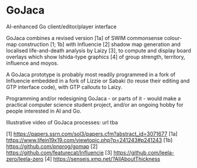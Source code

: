# GoJaca
AI-enhanced Go client/editor/player interface

GoJaca combines a revised version [1a] of SWIM commonsense colour-map construction [1; 1b] with Influencie [2] shadow map generation and localised life-and-death analysis by Laizy [3], to compute and display board overlays which show Ishida-type graphics [4] of group strength, territory, influence and moyos. 

A GoJaca prototype is probably most readily programmed in a fork of Influencie embedded in a fork of Lizzie or Sabaki (to reuse their editing and GTP interface code), with GTP callouts to Laizy.

Programming and/or redesigning GoJaca - or parts of it - would make a practical computer science student project, and/or an ongoing hobby for people interested in AI and Go.

Illustrative video of GoJaca processes: url tba


[1] https://papers.ssrn.com/sol3/papers.cfm?abstract_id=3071677
[1a] https://www.lifein19x19.com/viewtopic.php?p=241243#p241243
[1b] https://github.com/pnprog/gomap
[2] https://github.com/featurecat/Influencie
[3] https://github.com/leela-zero/leela-zero
[4] https://senseis.xmp.net/?AllAboutThickness
